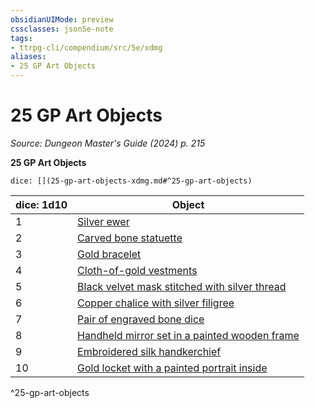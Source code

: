 ```yaml
---
obsidianUIMode: preview
cssclasses: json5e-note
tags:
- ttrpg-cli/compendium/src/5e/xdmg
aliases:
- 25 GP Art Objects
---
```

# 25 GP Art Objects
*Source: Dungeon Master's Guide (2024) p. 215* 

**25 GP Art Objects**

`dice: [](25-gp-art-objects-xdmg.md#^25-gp-art-objects)`

| dice: 1d10 | Object |
|------------|--------|
| 1 | [Silver ewer](Інструменти%20ДМ/CLI/items/silver-ewer-xdmg.md) |
| 2 | [Carved bone statuette](Інструменти%20ДМ/CLI/items/carved-bone-statuette-xdmg.md) |
| 3 | [Gold bracelet](Інструменти%20ДМ/CLI/items/gold-bracelet-xdmg.md) |
| 4 | [Cloth-of-gold vestments](Інструменти%20ДМ/CLI/items/cloth-of-gold-vestments-xdmg.md) |
| 5 | [Black velvet mask stitched with silver thread](Інструменти%20ДМ/CLI/items/black-velvet-mask-stitched-with-silver-thread-xdmg.md) |
| 6 | [Copper chalice with silver filigree](Інструменти%20ДМ/CLI/items/copper-chalice-with-silver-filigree-xdmg.md) |
| 7 | [Pair of engraved bone dice](Інструменти%20ДМ/CLI/items/pair-of-engraved-bone-dice-xdmg.md) |
| 8 | [Handheld mirror set in a painted wooden frame](Інструменти%20ДМ/CLI/items/handheld-mirror-set-in-a-painted-wooden-frame-xdmg.md) |
| 9 | [Embroidered silk handkerchief](Інструменти%20ДМ/CLI/items/embroidered-silk-handkerchief-xdmg.md) |
| 10 | [Gold locket with a painted portrait inside](Інструменти%20ДМ/CLI/items/gold-locket-with-a-painted-portrait-inside-xdmg.md) |
^25-gp-art-objects